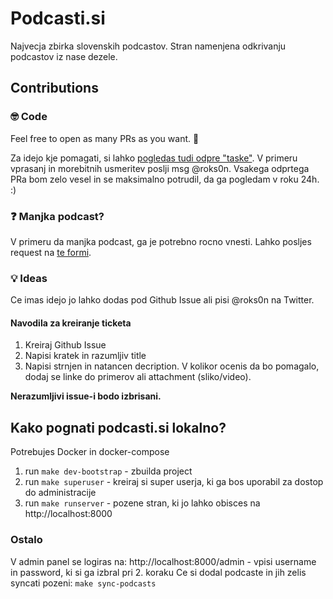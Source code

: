 # Podcasti.si
Najvecja zbirka slovenskih podcastov. Stran namenjena odkrivanju podcastov iz nase dezele.

## Contributions
### 🤓 Code
Feel free to open as many PRs as you want. 💪

Za idejo kje pomagati, si lahko [pogledas tudi odpre "taske"](https://github.com/roks0n/podcasti.si/issues?q=is%3Aissue+is%3Aopen+label%3A%22help+wanted%22). V primeru vprasanj in morebitnih usmeritev poslji msg @roks0n. Vsakega odprtega PRa bom zelo vesel in se maksimalno potrudil, da ga pogledam v roku 24h. :)

### ❓ Manjka podcast?
V primeru da manjka podcast, ga je potrebno rocno vnesti. Lahko posljes request na [te formi](https://rksn.typeform.com/to/EljGwv).

### 💡 Ideas
Ce imas idejo jo lahko dodas pod Github Issue ali pisi @roks0n na Twitter.

#### Navodila za kreiranje ticketa
1. Kreiraj Github Issue
2. Napisi kratek in razumljiv title
3. Napisi strnjen in natancen decription. V kolikor ocenis da bo pomagalo, dodaj se linke do primerov ali attachment (sliko/video).

**Nerazumljivi issue-i bodo izbrisani.**

## Kako pognati podcasti.si lokalno?
Potrebujes Docker in docker-compose

1. run `make dev-bootstrap` - zbuilda project
2. run `make superuser` - kreiraj si super userja, ki ga bos uporabil za dostop do administracije
3. run `make runserver` - pozene stran, ki jo lahko obisces na http://localhost:8000

### Ostalo
V admin panel se logiras na: http://localhost:8000/admin - vpisi username in password, ki si ga izbral pri 2. koraku
Ce si dodal podcaste in jih zelis syncati pozeni: `make sync-podcasts`
